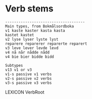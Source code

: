 
# Verb stems

    ------------------------------------
    Main types, from Bokmålsordboka
    v1 kaste kaster kasta kasta
    kastet kastet
    v2 lyse lyser lyste lyst
    reparere reparerer reparerte reparert
    v3 leve lever levde levd
    v4 nå når nådde nådd
    v4 bie bier bidde bidd
    
    Subtypes
    v13 v1 or v3
    v1-s passive v1 verbs
    v2-s passive v2 verbs
    v3-s passive v3 verbs


LEXICON VerbRoot



